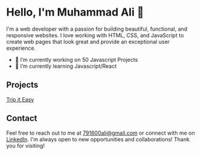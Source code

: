 <h1>Hello, I'm Muhammad Ali 👋</h1>

I'm a web developer with a passion for building beautiful, functional, and responsive websites. I love working with HTML, CSS, and JavaScript to create web pages that look great and provide an exceptional user experience.

- 🔭 I’m currently working on 50 Javascript Projects
- 🌱 I’m currently learning Javascript/React

<h2>Projects</h2>

[Trip it Easy](https://tripiteasy.herokuapp.com/)

<h2>Contact</h2>

Feel free to reach out to me at 791600ali@gmail.com or connect with me on [LinkedIn](https://www.linkedin.com/in/mo-ar). I'm always open to new opportunities and collaborations!
Thank you for visiting!
